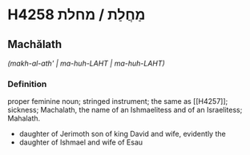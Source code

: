 # H4258 מַחֲלַת / מחלת

## Machălath

_(makh-al-ath' | ma-huh-LAHT | ma-huh-LAHT)_

### Definition

proper feminine noun; stringed instrument; the same as [[H4257]]; sickness; Machalath, the name of an Ishmaelitess and of an Israelitess; Mahalath.

- daughter of Jerimoth son of king David and wife, evidently the
- daughter of Ishmael and wife of Esau
